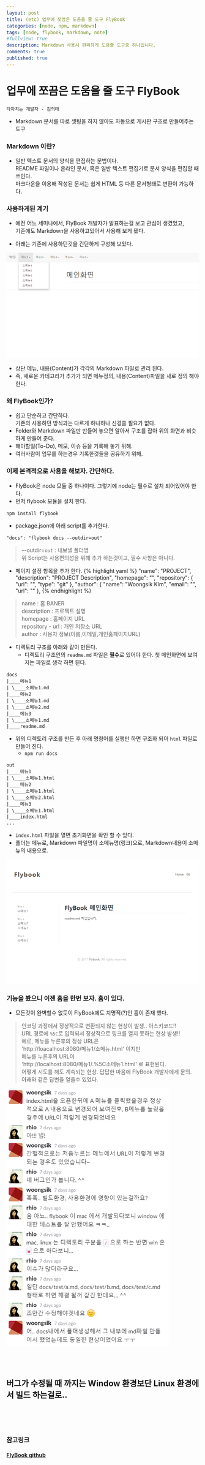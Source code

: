 ```yaml
---
layout: post
title: (etc) 업무에 쪼끔은 도움을 줄 도구 FlyBook
categories: [node, npm, markdown]
tags: [node, flybook, markdown, note]
#fullview: true
description: Markdown 사용시 편리하게 도와줄 도구중 하나입니다.
comments: true
published: true
---
```



업무에 쪼끔은 도움을 줄 도구 FlyBook
=====

`타자치는 개발자 - 김의태`

* Markdown 문서를 따로 셋팅을 하지 않아도 자동으로 게시판 구조로 만들어주는 도구

### Markdown 이란?

* 일반 텍스트 문서의 양식을 편집하는 문법이다.<br/>
  README 파일이나 온라인 문서, 혹은 일반 텍스트 편집기로 문서 양식을 편집할 때 쓰인다.<br/>
  마크다운을 이용해 작성된 문서는 쉽게 HTML 등 다른 문서형태로 변환이 가능하다.

### 사용하게된 계기

* 예전 어느 세미나에서, FlyBook 개발자가 발표하는걸 보고 관심이 생겼었고,<br/>
기존에도 Markdown을 사용하고있어서 사용해 보게 됐다.

* 아래는 기존에 사용하던것을 간단하게 구성해 보았다.

![](/images/2017/2017-09-20-flybook_1.PNG)

* 상단 메뉴, 내용(Content)가 각각의 Markdown 파일로 관리 된다.
* 즉, 새로운 카테고리가 추가가 되면 메뉴정의, 내용(Content)파일을 새로 정의 해야 한다.



### 왜 FlyBook인가?
* 쉽고 단순하고 간단하다.<br/>
기존의 사용하던 방식과는 다르게 하나하나 신경쓸 필요가 없다.<br/>
* Folder와 Markdown 파일만 만들어 놓으면 알아서 구조를 잡아 위의 화면과 비슷하게 만들어 준다.
* 해야할일(To-Do), 메모, 이슈 등을 기록해 놓기 위해.
* 여러사람이 업무를 하는경우 기록한것들을 공유하기 위해.


### 이제 본격적으로 사용을 해보자. 간단하다.

* FlyBook은 node 모듈 중 하나이다. 그렇기에 node는 필수로 설치 되어있어야 한다.
* 먼저 flybook 모듈을 설치 한다.
```
npm install flybook
```

* package.json에 아래 script를 추가한다.
```
"docs": "flybook docs --outdir=out"
```
> --outdir=*`out`* : 내보낼 폴더명<br/>
> 위 Script는 사용편의성을 위해 추가 하는것이고, 필수 사항은 아니다.

* 페이지 설정 항목을 추가 한다.
{% highlight yaml %}
  "name": "PROJECT",
  "description": "PROJECT Description",
  "homepage": "",
  "repository": {
    "url": "",
    "type": "git"
  },
  "author": {
    "name": "Woongsik Kim",
    "email": "",
    "url": ""
  },
{% endhighlight %}
> name : 홈 BANER<br/>
> description : 프로젝트 설명<br/>
> homepage : 홈페이지 URL<br/>
> repository - url : 개인 저장소 URL<br/>
> author : 사용자 정보(이름,이메일,개인홈페이지URL)


* 디렉토리 구조를 아래와 같이 만든다.
  * 디렉토리 구조안의 `readme.md` 파일은 **필수**로 있어야 한다. 첫 메인화면에 보여지는 파일로 생각 하면 된다.
```
docs
|____메뉴1
| \____소메뉴1.md
|____메뉴2
| \____소메뉴1.md
| \____소메뉴2.md
|____메뉴3
| \____소메뉴1.md
|____readme.md
```

* 위의 디렉토리 구조를 만든 후 아래 명령어를 실행만 하면 구조화 되어 `html` 파일로 만들어 진다.
  * `npm run docs`
```
out
|____메뉴1
| \____소메뉴1.html
|____메뉴2
| \____소메뉴1.html
| \____소메뉴2.html
|____메뉴3
| \____소메뉴1.html
|____index.html
...
```

* `index.html` 파일을 열면 초기화면을 확인 할 수 있다.
* 폴더는 메뉴로, Markdown 파일명이 소메뉴명(링크)으로, Markdown내용이 소메뉴의 내용으로.

![](/images/2017/2017-09-20-flybook_2.PNG)


### 기능을 봤으니 이젠 흠을 한번 보자. 흠이 있다.

* 모든것이 완벽할수 없듯이 FlyBook에도 치명적(?)인 흠이 존재 했다.
> 인코딩 과정에서 정상적으로 변환되지 않는 현상이 발생.. 아스키코드!!<br/>
> URL 경로에 `%5C`로 입력되서 정상적으로 링크를 열지 못하는 현상 발생!!<br/>
> 예로, 메뉴를 누른후의 정상 URL은<br/>
> 'http://loacalhost:8080/메뉴1/소메뉴.html' 이지만<br/>
> 메뉴를 누른후의 URL이<br/>
> 'http://localhost:8080/메뉴1/.%5C소메뉴1.html' 로 표현된다.<br/>
> 어떻게 시도를 해도 계속되는 현상. 답답한 마음에 FlyBook 개발자에게 문의.<br/>
> 아래와 같은 답변을 얻을수 있었다.

![](/images/2017/2017-09-20-flybook_3.PNG)

<br/><br/>
## 버그가 수정될 때 까지는 Window 환경보단 Linux 환경에서 빌드 하는걸로..

<br/><br/><br/>
### 참고링크
#### [FlyBook github](https://github.com/rhiokim/flybook)

<br/>
